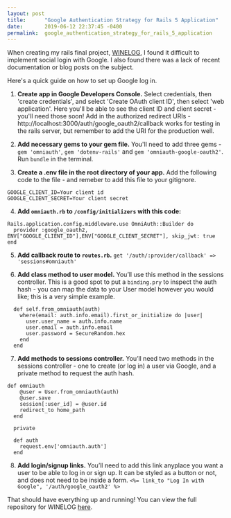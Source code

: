 ```yaml
---
layout: post
title:      "Google Authentication Strategy for Rails 5 Application"
date:       2019-06-12 22:37:45 -0400
permalink:  google_authentication_strategy_for_rails_5_application
---
```


When creating my rails final project, [WINELOG](https://wine-log.herokuapp.com/), I found it difficult to implement social login with Google. I also found there was a lack of recent documentation or blog posts on the subject. 

Here's a quick guide on how to set up Google log in.

1. **Create app in Google Developers Console.** Select credentials, then 'create credentials', and select 'Create OAuth client ID', then select 'web application'.
Here you'll be able to see the client ID and client secret - you'll need those soon!
Add in the authorized redirect URIs - http://localhost:3000/auth/google_oauth2/callback works for testing in the rails server, but remember to add the URI for the production well.

2.  **Add necessary gems to your gem file.**  You'll need to add three gems - `gem 'omniauth'`, `gem 'dotenv-rails'` and `gem 'omniauth-google-oauth2'`. Run `bundle` in the terminal.

3. **Create a .env file in the root directory of your app.** Add the following code to the file - and remeber to add this file to your gitignore. 
```
GOOGLE_CLIENT_ID=Your client id
GOOGLE_CLIENT_SECRET=Your client secret
```

4. **Add `omniauth.rb` to `/config/initializers` with this code:** 
```
Rails.application.config.middleware.use OmniAuth::Builder do
  provider :google_oauth2, ENV["GOOGLE_CLIENT_ID"],ENV["GOOGLE_CLIENT_SECRET"], skip_jwt: true
end
```
5. **Add callback route to `routes.rb`.** 
`get '/auth/:provider/callback' => 'sessions#omniauth'`

6. **Add class method to user model.** You’ll use this method in the sessions controller. This is a good spot to put a `binding.pry` to inspect the auth hash - you can map the data to your User model however you would like; this is a very simple example.  
```
  def self.from_omniauth(auth)
    where(email: auth.info.email).first_or_initialize do |user|
      user.user_name = auth.info.name
      user.email = auth.info.email
      user.password = SecureRandom.hex
    end
  end
```

7. **Add methods to sessions controller.** You’ll need two methods in the sessions controller - one to create (or log in) a user via Google, and a private method to request the auth hash.  
```
def omniauth
    @user = User.from_omniauth(auth)
    @user.save
    session[:user_id] = @user.id
    redirect_to home_path
  end

  private

  def auth
    request.env['omniauth.auth']
  end
```

8. **Add login/signup links.** You’ll need to add this link anyplace you want a user to be able to log in or sign up. It can be styled as a button or not, and does not need to be inside a form.
`<%= link_to "Log In with Google", '/auth/google_oauth2' %>` 

That should have everything up and running! You can view the full repository for WINELOG [here](https://github.com/rachelkathleen/wine-log). 
